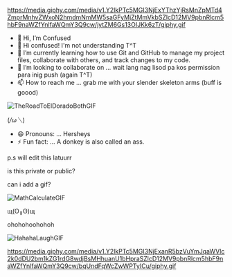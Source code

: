 https://media.giphy.com/media/v1.Y2lkPTc5MGI3NjExYThzYjRsMnZpMTd4ZmprMnhvZWxoN2hmdmNmMW5saGFyMjZtMmVkbSZlcD12MV9pbnRlcm5hbF9naWZfYnlfaWQmY3Q9cw/jytZM6Gs13OIJKk6zT/giphy.gif

- 👋 Hi, I’m Confused
- 👀 Hi confused! I'm not understanding T^T
- 🌱 I’m currently learning how to use Git and GitHub to manage my project files, collaborate with others, and track changes to my code.
- 💞️ I’m looking to collaborate on ... wait lang nag lisod pa kos permission para inig push (again T^T)
- 📫 How to reach me ... grab me with your slender skeleton arms (buff is goood)
  
 ![TheRoadToElDoradoBothGIF](https://github.com/kcenizaj/kcenizaj/assets/150229810/5bbbd558-6d87-4bb2-b519-cfacb62e50ea)
 
(*/ω＼*)
- 😄 Pronouns: ... Hersheys
- ⚡ Fun fact: ... A donkey is also called an ass. 


p.s will edit this latuurr

is this private or public?



can i add a gif?

![MathCalculateGIF](https://github.com/kcenizaj/kcenizaj/assets/150229810/8a13035c-63d3-4150-96d1-5c1690bf7b84)

щ(ʘ╻ʘ)щ 

ohohohoohohoh

![HahahaLaughGIF](https://github.com/kcenizaj/kcenizaj/assets/150229810/2bba2a20-a45e-4d3f-abd3-2fed5d997000)

https://media.giphy.com/media/v1.Y2lkPTc5MGI3NjExanR5bzVuYmJqaWVlc2k0dDU2bm1kZG1rdG8wdjBsMHhuanU1bHpraSZlcD12MV9pbnRlcm5hbF9naWZfYnlfaWQmY3Q9cw/bqUndFqWcZwWPTyICu/giphy.gif

<!---
kcenizaj/kcenizaj is a ✨ special ✨ repository because its `README.md` (this file) appears on your GitHub profile.
You can click the Preview link to take a look at your changes.

is this private or public?
--->
